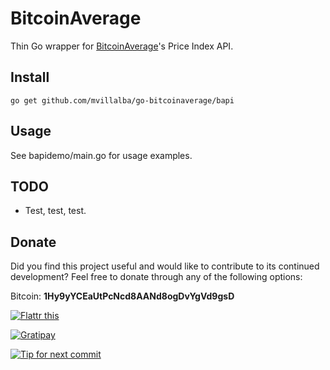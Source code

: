 BitcoinAverage
==============

Thin Go wrapper for [BitcoinAverage](http://www.coindesk.com/)'s Price Index API.


## Install

    go get github.com/mvillalba/go-bitcoinaverage/bapi


## Usage

See bapidemo/main.go for usage examples.


## TODO

 * Test, test, test.

## Donate

Did you find this project useful and would like to contribute to its continued
development? Feel free to donate through any of the following options:

Bitcoin: **1Hy9yYCEaUtPcNcd8AANd8ogDvYgVd9gsD**

[![Flattr this](https://api.flattr.com/button/flattr-badge-large.png)](https://flattr.com/submit/auto?user_id=mvillalba&url=https%3A%2F%2Fgithub.com%2Fmvillalba%2Fgo-bitcoinaverage%2F)

[![Gratipay](https://img.shields.io/gratipay/mvillalba.svg)](https://gratipay.com/mvillalba/)

[![Tip for next commit](https://tip4commit.com/projects/43085.svg)](https://tip4commit.com/github/mvillalba/go-bitcoinaverage)

